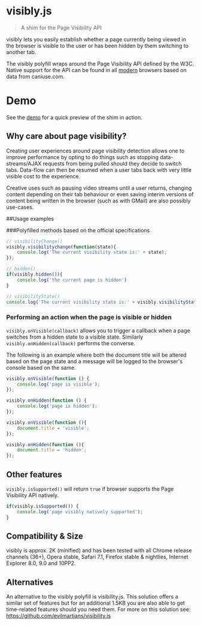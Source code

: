 # visibly.js

> A shim for the Page Visibility API

visibly lets you easily establish whether a page currently being viewed in the browser is visible to the user or has been hidden by them switching to another tab. 

The visibly polyfill wraps around the Page Visibility API defined by the W3C. Native support for the API can be found in all [modern](http://caniuse.com/pagevisibility) browsers based on data from caniuse.com.

# Demo

See the [demo](https://cdn.rawgit.com/addyosmani/visibly.js/master/demo.html) for a quick preview of the shim in action.

## Why care about page visibility?

Creating user experiences around page visibility detection allows one to improve performance by opting to do things such as stopping data-streams/AJAX requests from being pulled should they decide to switch tabs. Data-flow can then be resumed when a user tabs back with very little visible cost to the experience. 

Creative uses such as pausing video streams until a user returns, changing content depending on their tab behaviour or even saving interim versions of content being written in the browser (such as with GMail) are also possibly use-cases.


##Usage examples

###Polyfilled methods based on the official specifications

```js
// visibilityChange()
visibly.visibilitychange(function(state){
	console.log('The current visibility state is:' + state);
});

// hidden()
if(visibly.hidden()){
	console.log('the current page is hidden')
}

// visibilityState()
console.log('The current visibility state is:' + visibly.visibilityState());
```

### Performing an action when the page is visible or hidden

`visibly.onVisible(callback)` allows you to trigger a callback when a page switches from a hidden state to a visible state. Similarly `visibly.onHidden(callback)` performs the converse.

The following is an example where both the document title will be altered based on the page state and a message will be logged to the browser's console based on the same.

```js
visibly.onVisible(function () {
    console.log('page is visible');
});

visibly.onHidden(function () {
    console.log('page is hidden');
});

visibly.onVisible(function (){
	document.title = 'visible';
});

visibly.onHidden(function (){
	document.title = 'hidden';
});
```

## Other features

`visibly.isSupported()` will return `true` if browser supports the Page Visibility API natively.

```js
if(visibly.isSupported()) {
    console.log('page visibly natively supported');
}
```

## Compatibility & Size

visibly is approx. 2K (minified) and has been tested with all Chrome release channels (36+), Opera stable, Safari 7.1, Firefox stable & nightlies, Internet Explorer 8.0, 9.0 and 10PP2.

## Alternatives

An alternative to the visibly polyfill is visibility.js. This solution offers a similar set of features but for an additional 1.5KB you are also able to get time-related features should you need them. For more on this solution see: https://github.com/evilmartians/visibility.js

